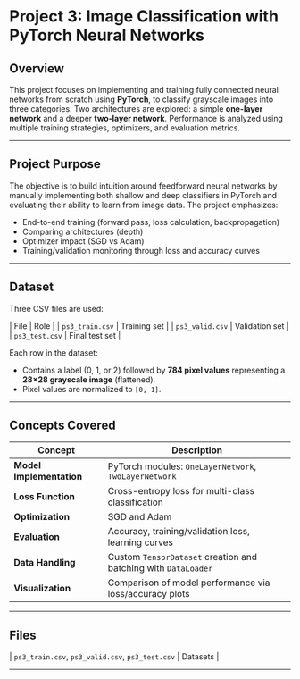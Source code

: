# Project 3: Image Classification with PyTorch Neural Networks

## Overview

This project focuses on implementing and training fully connected neural networks from scratch using **PyTorch**, 
to classify grayscale images into three categories. Two architectures are explored: a simple **one-layer network**
and a deeper **two-layer network**. Performance is analyzed using multiple training strategies, optimizers, and evaluation metrics.

---

## Project Purpose

The objective is to build intuition around feedforward neural networks by manually implementing both shallow and deep classifiers 
in PyTorch and evaluating their ability to learn from image data. The project emphasizes:
- End-to-end training (forward pass, loss calculation, backpropagation)
- Comparing architectures (depth)
- Optimizer impact (SGD vs Adam)
- Training/validation monitoring through loss and accuracy curves

---

## Dataset

Three CSV files are used:

| File | Role |
| `ps3_train.csv` | Training set |
| `ps3_valid.csv` | Validation set |
| `ps3_test.csv`  | Final test set |

Each row in the dataset:
- Contains a label (0, 1, or 2) followed by **784 pixel values** representing a **28×28 grayscale image** (flattened).
- Pixel values are normalized to `[0, 1]`.

---

## Concepts Covered

| Concept | Description |
|--------|-------------|
| **Model Implementation** | PyTorch modules: `OneLayerNetwork`, `TwoLayerNetwork` |
| **Loss Function** | Cross-entropy loss for multi-class classification |
| **Optimization** | SGD and Adam |
| **Evaluation** | Accuracy, training/validation loss, learning curves |
| **Data Handling** | Custom `TensorDataset` creation and batching with `DataLoader` |
| **Visualization** | Comparison of model performance via loss/accuracy plots |

---

## Files

| `ps3_train.csv`, `ps3_valid.csv`, `ps3_test.csv` | Datasets |


---
